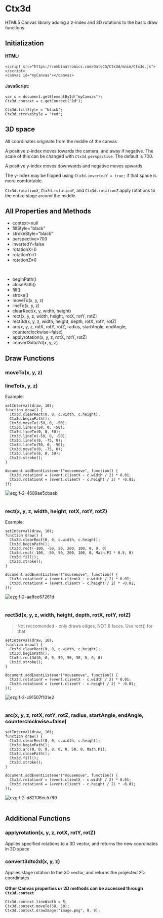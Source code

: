 # Ctx3d
HTML5 Canvas library adding a z-index and 3D rotations to the basic draw functions


## Initialization
#### HTML:
```
<script src="https://combinatronics.com/OatsCG/Ctx3d/main/Ctx3d.js"></script>
<canvas id="myCanvas"></canvas>
```
#### JavaScript:
```
var c = document.getElementById("myCanvas");
Ctx3d.context = c.getContext("2d");

Ctx3d.fillStyle = "black";
Ctx3d.strokeStyle = "red";
```


## 3D space
All coordinates originate from the middle of the canvas

A positive z-index moves towards the camera, and away if negative. The scale of this can be changed with `Ctx3d.perspective`. The default is 700.

A positive y-index moves downwards and negative moves upwards.

The y-index may be flipped using `Ctx3d.invertedY = true;` if that space is more comfortable.

`Ctx3d.rotationX`, `Ctx3d.rotationY`, and `Ctx3d.rotationZ` apply rotations to the entire stage around the middle.


## All Properties and Methods
* context=null
* fillStyle="black"
* strokeStyle="black"
* perspective=700
* invertedY=false
* rotationX=0
* rotationY=0
* rotationZ=0

<br/>

* beginPath()
* closePath()
* fill()
* stroke()
* moveTo(x, y, z)
* lineTo(x, y, z)
* clearRect(x, y, width, height)
* rect(x, y, z, width, height, rotX, rotY, rotZ)
* rect3d(x, y, z, width, height, depth, rotX, rotY, rotZ)
* arc(x, y, z, rotX, rotY, rotZ, radius, startAngle, endAngle, counterclockwise=false)
* applyrotation(x, y, z, rotX, rotY, rotZ)
* convert3dto2d(x, y, z)

## Draw Functions

### moveTo(x, y, z)
### lineTo(x, y, z)


Example:
```
setInterval(draw, 10);
function draw() {
  Ctx3d.clearRect(0, 0, c.width, c.height);
  Ctx3d.beginPath();
  Ctx3d.moveTo(-50, 0, -50);
  Ctx3d.lineTo(50, 0, -50);
  Ctx3d.lineTo(0, 0, 50);
  Ctx3d.lineTo(-50, 0, -50);
  Ctx3d.lineTo(0, -75, 0);
  Ctx3d.lineTo(50, 0, -50);
  Ctx3d.moveTo(0, -75, 0);
  Ctx3d.lineTo(0, 0, 50);
  Ctx3d.stroke();
}

document.addEventListener("mousemove", function() {
  Ctx3d.rotationY = (event.clientX - c.width / 2) * 0.01;
  Ctx3d.rotationX = (event.clientY - c.height / 2) * -0.01;
});
```
![ezgif-2-4689ae5cbaeb](https://user-images.githubusercontent.com/66077830/126022867-2edfb166-9ea1-43b1-a639-b2db7bcd8243.gif)
<br/><br/>
### rect(x, y, z, width, height, rotX, rotY, rotZ)
Example:
```
setInterval(draw, 10);
function draw() {
  Ctx3d.clearRect(0, 0, c.width, c.height);
  Ctx3d.beginPath();
  Ctx3d.rect(-100, -50, 50, 200, 100, 0, 0, 0)
  Ctx3d.rect(-100, -50, 50, 200, 100, 0, Math.PI * 0.5, 0)
  Ctx3d.fill();
  Ctx3d.stroke();
}

document.addEventListener("mousemove", function() {
  Ctx3d.rotationY = (event.clientX - c.width / 2) * 0.01;
  Ctx3d.rotationX = (event.clientY - c.height / 2) * -0.01;
});
```
![ezgif-2-aaffee67261d](https://user-images.githubusercontent.com/66077830/126022874-56f7ab0d-7d19-4300-9b49-b41f5550fae9.gif)
<br/><br/>
### rect3d(x, y, z, width, height, depth, rotX, rotY, rotZ)
> Not reccomended - only draws edges, NOT 6 faces. Use rect() for that
```
setInterval(draw, 10);
function draw() {
  Ctx3d.clearRect(0, 0, c.width, c.height);
  Ctx3d.beginPath();
  Ctx3d.rect3d(0, 0, 0, 50, 50, 30, 0, 0, 0)
  Ctx3d.stroke();
}

document.addEventListener("mousemove", function() {
  Ctx3d.rotationY = (event.clientX - c.width / 2) * 0.01;
  Ctx3d.rotationX = (event.clientY - c.height / 2) * -0.01;
});
```
![ezgif-2-c91507f101e2](https://user-images.githubusercontent.com/66077830/126022876-3efd6bdd-1364-4693-be79-d0b6d937902c.gif)
<br/><br/>

### arc(x, y, z, rotX, rotY, rotZ, radius, startAngle, endAngle, counterclockwise=false)
```
setInterval(draw, 10);
function draw() {
  Ctx3d.clearRect(0, 0, c.width, c.height);
  Ctx3d.beginPath();
  Ctx3d.arc(0, 0, 0, 0, 0, 0, 50, 0, Math.PI);
  Ctx3d.closePath();
  Ctx3d.fill();
  Ctx3d.stroke();
}

document.addEventListener("mousemove", function() {
  Ctx3d.rotationY = (event.clientX - c.width / 2) * 0.01;
  Ctx3d.rotationX = (event.clientY - c.height / 2) * -0.01;
});
```
![ezgif-2-d82106ec5769](https://user-images.githubusercontent.com/66077830/126022880-58ec2cf8-e6ad-4678-b71d-286a8588fcbd.gif)
<br/><br/>

## Additional Functions

### applyrotation(x, y, z, rotX, rotY, rotZ)
Applies specified rotations to a 3D vector, and returns the new coordinates in 3D space

### convert3dto2d(x, y, z)
Applies stage rotation to the 3D vector, and returns the projected 2D coordinates
<br/><br/>
**Other Canvas properties or 2D methods can be accessed through `Ctx3d.context`**
```
Ctx3d.context.lineWidth = 5;
Ctx3d.context.moveTo(50, 50);
Ctx3d.context.drawImage("image.png", 0, 0);
```
